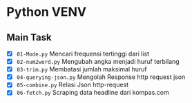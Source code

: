 # Python VENV
## Main Task
- [x] `01-Mode.py` Mencari frequensi tertinggi dari list
- [x] `02-num2word.py` Mengubah angka menjadi huruf terbilang
- [x] `03-trim.py` Membatasi jumlah maksimal huruf
- [x] `04-querying-json.py` Mengolah Response http request json
- [x] `05-combine.py` Relasi Json http-request
- [x] `06-fetch.py` Scraping data headline dari kompas.com